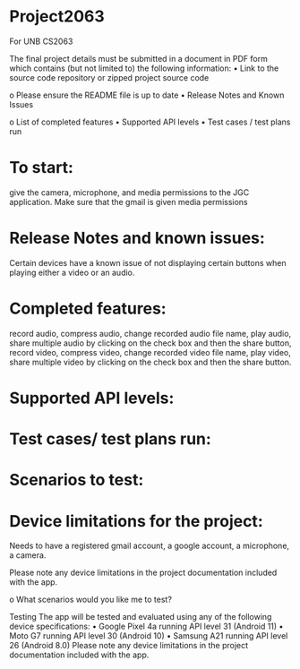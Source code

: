 # Project2063
 For UNB CS2063
 
 
The final project details must be submitted in a document in PDF form which contains (but not
limited to) the following information:
• Link to the source code repository or zipped project source code

o Please ensure the README file is up to date
• Release Notes and Known Issues

o List of completed features
• Supported API levels
• Test cases / test plans run

# To start:
give the camera, microphone, and media permissions to the JGC application.
Make sure that the gmail is given media permissions

# Release Notes and known issues:
Certain devices have a known issue of not displaying certain buttons when playing either a video or an audio.

# Completed features:
record audio, compress audio, change recorded audio file name, play audio, share multiple audio by clicking on the check box and then the share button, record video, compress video, change recorded video file name, play video, share multiple video by clicking on the check box and then the share button.

# Supported API levels:

# Test cases/ test plans run:

# Scenarios to test:

# Device limitations for the project:
Needs to have a registered gmail account, a google account, a microphone, a camera.

Please note any device limitations in the project documentation included with the app.


o What scenarios would you like me to test?

Testing
The app will be tested and evaluated using any of the following device specifications:
• Google Pixel 4a running API level 31 (Android 11)
• Moto G7 running API level 30 (Android 10)
• Samsung A21 running API level 26 (Android 8.0)
Please note any device limitations in the project documentation included with the app.
